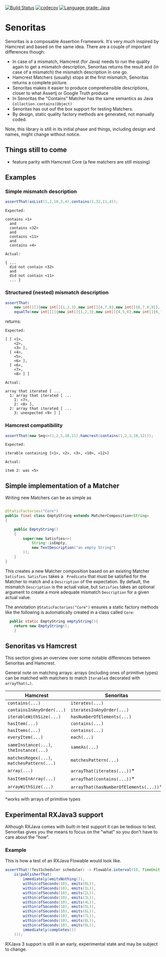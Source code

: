 [![Build Status](https://travis-ci.com/dmfs/senoritas.svg?branch=main)](https://app.travis-ci.com/github/dmfs/senoritas)
[![codecov](https://codecov.io/gh/dmfs/senoritas/branch/main/graph/badge.svg?token=3wGxOPmEEc)](https://codecov.io/gh/dmfs/senoritas)
[![Language grade: Java](https://img.shields.io/lgtm/grade/java/g/dmfs/senoritas.svg?logo=lgtm&logoWidth=18)](https://lgtm.com/projects/g/dmfs/senoritas/context:java)

# Senoritas

Senoritas is a composable Assertion Framework. It's very much inspired by Hamcrest and based on the same idea. There are a couple of important differences
though:

* In case of a mismatch, Hamcrest (for Java) needs to run the quality again to get a mismatch description, Senoritas returns the result and (in case of a
  mismatch) the mismatch description in one go.
* Hamcrest Matchers (usually) stops at the first mismatch, Senoritas returns a complete picture.
* Senoritas makes it easier to produce comprehensible descriptions, closer to what Assertj or Google Truth produce
* In Senoritas the "Contains" Matcher has the same semantics as Java `Collection.contains(Object)`
* Senoritas has out ouf the box support for testing Matchers.
* By design, static quality factory methods are generated, not manually coded.

Note, this library is still in its initial phase and things, including design and names, might change without notice.

## Things still to come

* feature parity with Hamcrest Core (a few matchers are still missing)

## Examples

### Simple mismatch description

```java
assertThat(asList(1,2,10,3,4),contains(1,32,11,4));
```

```text
Expected:

contains <1>
  and
  contains <32>
  and
  contains <11>
  and
  contains <4>

Actual:   

{ ...
  did not contain <32>
  and
  did not contain <11>
  ... }
```

### Structured (nested) mismatch description

```java
assertThat(
    new int[][]{new int[]{1,2,3},new int[]{4,7,8},new int[]{6,7,8,9}},
    equalTo(new int[][]{new int[]{1,2,3},new int[]{4,5,6},new int[]{6,7,8}}));
```

returns:

```text
Expected:

[ [ <1>,
    <2>,
    <3> ],
  [ <4>,
    <5>,
    <6> ],
  [ <6>,
    <7>,
    <8> ] ]

Actual:   

array that iterated [ ...
  1: array that iterated [ ...
    1: <7>,
    2: <8> ],
  2: array that iterated [ ...
    3: unexpected <9> ] ]
```

### Hamcrest compatibility

```java
assertThat(new Seq<>(1,2,5,10,11),hamcrest(contains(1,2,3,10,12)));
```

```text
Expected:

iterable containing [<1>, <2>, <3>, <10>, <12>]

Actual:   

item 2: was <5>
```

## Simple implementation of a Matcher

Writing new Matchers can be as simple as

```java

@StaticFactories("Core")
public final class EmptyString extends MatcherComposition<String>
{

    public EmptyString()
    {
        super(new Satisfies<>(
            String::isEmpty,
            new TextDescription("an empty String")
        ));
    }
}
```

This creates a new Matcher composition based on an existing Matcher `Satisfies`.
`Satisfies` takes a ` Predicate` that must be satisfied for the Matcher to match and a `Description` of the expectation. By default, the mismatch `Description`
is the actual value, but `Satisfies` takes an optional argument to create a more adequate mismatch `Description` for a given actual value.

The annotation `@StaticFactories("Core")` ensures a static factory methods like the following is automatically created in a class called `Core`:

```java
  public static EmptyString emptyString(){
    return new EmptyString();
    }
```

## Senoritas vs Hamcrest

This section gives an overview over some notable differences between Senoritas and Hamcrest.

General note on matching arrays: arrays (including ones of primitive types) can be matched with matchers to match `Iterable`s decorated with `arrayThat(…)`.

| Hamcrest | Senoritas |
|---|---|
| `contains(...)` | `iterates(...)` |
| `containsInAnyOrder(...)` | `iteratesInAnyOrder(...)` |
| `iterableWithSize(...)` | `hasNumberOfElements(...)` |
| `hasItem(...)` | `contains(...)` |
| `hasItems(...)` | `contains(...)` |
| `everyItem(...)` | `each(...)` |
| `sameInstance(...)`, `theInstance(...)` | `sameAs(...)` |
| `matchesRegex(...)`, `matchesPattern(...)` | `matchesPattern(...)` |
| `array(...)` | `arrayThat(iterates(...))`* |
| `hasItemInArray(...)` | `arrayThat(contains(...))`* | 
| `arrayWithSize(...)` | `arrayThat(hasNumberOfElements(...))`* |

*works with arrays of primitive types

## Experimental RXJava3 support

Although RXJava comes with built-in test support it can be tedious to test.
Senoritas gives you the means to focus on the "what" so you don't have to care about the "how".

### Example

This is how a test of an RXJava Flowable would look like.

```java
assertThat((TestScheduler scheduler) -> Flowable.interval(10, TimeUnit.SECONDS, scheduler).take(10),
    is(publisherThat(
        immediately(emitsNothing()),
        within(ofSeconds(10), emits(0L)),
        within(ofSeconds(10), emits(1L)),
        within(ofSeconds(10), emits(2L)),
        within(ofSeconds(10), emits(3L)),
        within(ofSeconds(10), emits(4L)),
        within(ofSeconds(10), emits(5L)),
        within(ofSeconds(10), emits(6L)),
        within(ofSeconds(10), emits(7L)),
        within(ofSeconds(10), emits(8L)),
        within(ofSeconds(10), emits(9L)),
        immediately(completes())
    )));
```

RXJava 3 support is still in an early, experimental state and may be subject to change.